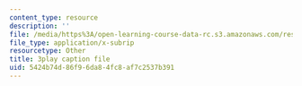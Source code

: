 ```yaml
---
content_type: resource
description: ''
file: /media/https%3A/open-learning-course-data-rc.s3.amazonaws.com/res-6-012-introduction-to-probability-spring-2018/5424b74d86f96da84fc8af7c2537b391_LJuVb-sxzoo.srt
file_type: application/x-subrip
resourcetype: Other
title: 3play caption file
uid: 5424b74d-86f9-6da8-4fc8-af7c2537b391
---
```

